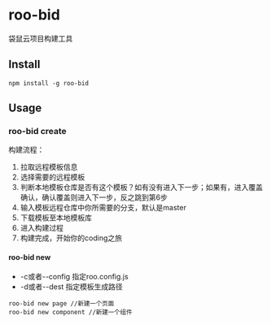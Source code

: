 # roo-bid 
袋鼠云项目构建工具
## Install
```
npm install -g roo-bid 
```
## Usage
### roo-bid create
构建流程：
1. 拉取远程模板信息
2. 选择需要的远程模板
3. 判断本地模板仓库是否有这个模板？如有没有进入下一步；如果有，进入覆盖确认，确认覆盖则进入下一步，反之跳到第6步
4. 输入模板远程仓库中你所需要的分支，默认是master
5. 下载模板至本地模板库
6. 进入构建过程
7. 构建完成，开始你的coding之旅

#### roo-bid new
- -c或者--config 指定roo.config.js
- -d或者--dest 指定模板生成路径
```
roo-bid new page //新建一个页面
roo-bid new component //新建一个组件
```
